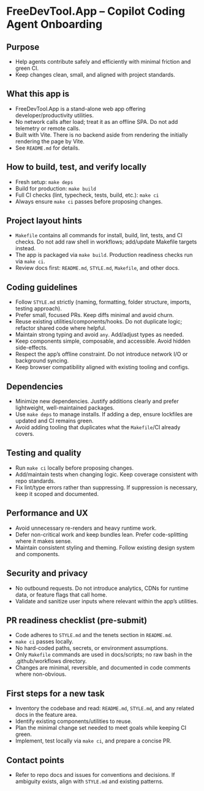 # FreeDevTool.App – Copilot Coding Agent Onboarding

## Purpose

- Help agents contribute safely and efficiently with minimal friction and green CI.
- Keep changes clean, small, and aligned with project standards.

## What this app is

- FreeDevTool.App is a stand-alone web app offering developer/productivity utilities.
- No network calls after load; treat it as an offline SPA. Do not add telemetry or remote calls.
- Built with Vite. There is no backend aside from rendering the initially rendering the page by Vite.
- See `README.md` for details.

## How to build, test, and verify locally

- Fresh setup: `make deps`
- Build for production: `make build`
- Full CI checks (lint, typecheck, tests, build, etc.): `make ci`
- Always ensure `make ci` passes before proposing changes.

## Project layout hints

- `Makefile` contains all commands for install, build, lint, tests, and CI checks. Do not add raw shell in workflows; add/update Makefile targets instead.
- The app is packaged via `make build`. Production readiness checks run via `make ci`.
- Review docs first: `README.md`, `STYLE.md`, `Makefile`, and other docs.

## Coding guidelines

- Follow `STYLE.md` strictly (naming, formatting, folder structure, imports, testing approach).
- Prefer small, focused PRs. Keep diffs minimal and avoid churn.
- Reuse existing utilities/components/hooks. Do not duplicate logic; refactor shared code where helpful.
- Maintain strong typing and avoid `any`. Add/adjust types as needed.
- Keep components simple, composable, and accessible. Avoid hidden side-effects.
- Respect the app’s offline constraint. Do not introduce network I/O or background syncing.
- Keep browser compatibility aligned with existing tooling and configs.

## Dependencies

- Minimize new dependencies. Justify additions clearly and prefer lightweight, well-maintained packages.
- Use `make deps` to manage installs. If adding a dep, ensure lockfiles are updated and CI remains green.
- Avoid adding tooling that duplicates what the `Makefile`/CI already covers.

## Testing and quality

- Run `make ci` locally before proposing changes.
- Add/maintain tests when changing logic. Keep coverage consistent with repo standards.
- Fix lint/type errors rather than suppressing. If suppression is necessary, keep it scoped and documented.

## Performance and UX

- Avoid unnecessary re-renders and heavy runtime work.
- Defer non-critical work and keep bundles lean. Prefer code-splitting where it makes sense.
- Maintain consistent styling and theming. Follow existing design system and components.

## Security and privacy

- No outbound requests. Do not introduce analytics, CDNs for runtime data, or feature flags that call home.
- Validate and sanitize user inputs where relevant within the app’s utilities.

## PR readiness checklist (pre-submit)

- Code adheres to `STYLE.md` and the tenets section in `README.md`.
- `make ci` passes locally.
- No hard-coded paths, secrets, or environment assumptions.
- Only `Makefile` commands are used in docs/scripts; no raw bash in the .github/workflows directory.
- Changes are minimal, reversible, and documented in code comments where non-obvious.

## First steps for a new task

- Inventory the codebase and read: `README.md`, `STYLE.md`, and any related docs in the feature area.
- Identify existing components/utilities to reuse.
- Plan the minimal change set needed to meet goals while keeping CI green.
- Implement, test locally via `make ci`, and prepare a concise PR.

## Contact points

- Refer to repo docs and issues for conventions and decisions. If ambiguity exists, align with `STYLE.md` and existing patterns.
